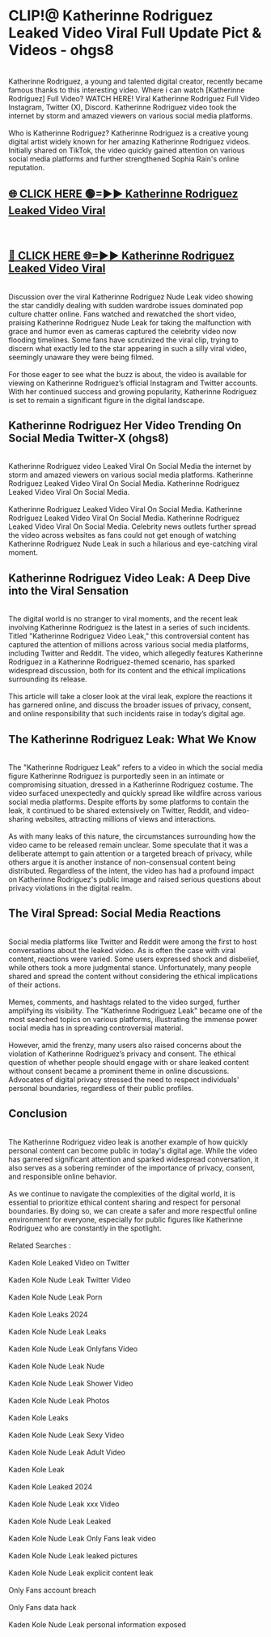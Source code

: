 # CLIP!@ Katherinne Rodriguez Leaked Video Viral Full Update Pict & Videos - ohgs8
<br>
Katherinne Rodriguez, a young and talented digital creator, recently became famous thanks to this interesting video. Where i can watch [Katherinne Rodriguez] Full Video? WATCH HERE! Viral Katherinne Rodriguez Full Video Instagram, Twitter (X), Discord. Katherinne Rodriguez video took the internet by storm and amazed viewers on various social media platforms.
<br><br>
Who is Katherinne Rodriguez? Katherinne Rodriguez is a creative young digital artist widely known for her amazing Katherinne Rodriguez videos. Initially shared on TikTok, the video quickly gained attention on various social media platforms and further strengthened Sophia Rain's online reputation.
<br>
<h2><a href="https://bestclip.site?title=Katherinne_Rodriguez">🌐 CLICK HERE 🟢=►► Katherinne Rodriguez Leaked Video Viral</a></h2>
<br>
<h2><a href="https://bestclip.site?title=Katherinne_Rodriguez">🔴 CLICK HERE 🌐=►► Katherinne Rodriguez Leaked Video Viral</a></h2>
<br>
Discussion over the viral Katherinne Rodriguez Nude Leak video showing the star candidly dealing with sudden wardrobe issues dominated pop culture chatter online. Fans watched and rewatched the short video, praising Katherinne Rodriguez Nude Leak for taking the malfunction with grace and humor even as cameras captured the celebrity video now flooding timelines. Some fans have scrutinized the viral clip, trying to discern what exactly led to the star appearing in such a silly viral video, seemingly unaware they were being filmed.
<br><br>
For those eager to see what the buzz is about, the video is available for viewing on Katherinne Rodriguez’s official Instagram and Twitter accounts. With her continued success and growing popularity, Katherinne Rodriguez is set to remain a significant figure in the digital landscape.
<br>
<h2>Katherinne Rodriguez Her Video Trending On Social Media Twitter-X (ohgs8)</h2>
<br>
Katherinne Rodriguez video Leaked Viral On Social Media the internet by storm and amazed viewers on various social media platforms. Katherinne Rodriguez Leaked Video Viral On Social Media. Katherinne Rodriguez Leaked Video Viral On Social Media.
<br><br>
Katherinne Rodriguez Leaked Video Viral On Social Media. Katherinne Rodriguez Leaked Video Viral On Social Media. Katherinne Rodriguez Leaked Video Viral On Social Media. Celebrity news outlets further spread the video across websites as fans could not get enough of watching Katherinne Rodriguez Nude Leak in such a hilarious and eye-catching viral moment.
<br>
<h2>Katherinne Rodriguez Video Leak: A Deep Dive into the Viral Sensation</h2>
<br>
The digital world is no stranger to viral moments, and the recent leak involving Katherinne Rodriguez is the latest in a series of such incidents. Titled "Katherinne Rodriguez Video Leak," this controversial content has captured the attention of millions across various social media platforms, including Twitter and Reddit. The video, which allegedly features Katherinne Rodriguez in a Katherinne Rodriguez-themed scenario, has sparked widespread discussion, both for its content and the ethical implications surrounding its release.
<br><br>
This article will take a closer look at the viral leak, explore the reactions it has garnered online, and discuss the broader issues of privacy, consent, and online responsibility that such incidents raise in today’s digital age.
<br>
<h2>The Katherinne Rodriguez Leak: What We Know</h2>
<br>
The "Katherinne Rodriguez Leak" refers to a video in which the social media figure Katherinne Rodriguez is purportedly seen in an intimate or compromising situation, dressed in a Katherinne Rodriguez costume. The video surfaced unexpectedly and quickly spread like wildfire across various social media platforms. Despite efforts by some platforms to contain the leak, it continued to be shared extensively on Twitter, Reddit, and video-sharing websites, attracting millions of views and interactions.
<br><br>
As with many leaks of this nature, the circumstances surrounding how the video came to be released remain unclear. Some speculate that it was a deliberate attempt to gain attention or a targeted breach of privacy, while others argue it is another instance of non-consensual content being distributed. Regardless of the intent, the video has had a profound impact on Katherinne Rodriguez's public image and raised serious questions about privacy violations in the digital realm.
<br>
<h2>The Viral Spread: Social Media Reactions</h2>
<br>
Social media platforms like Twitter and Reddit were among the first to host conversations about the leaked video. As is often the case with viral content, reactions were varied. Some users expressed shock and disbelief, while others took a more judgmental stance. Unfortunately, many people shared and spread the content without considering the ethical implications of their actions.
<br><br>
Memes, comments, and hashtags related to the video surged, further amplifying its visibility. The "Katherinne Rodriguez Leak" became one of the most searched topics on various platforms, illustrating the immense power social media has in spreading controversial material.
<br><br>
However, amid the frenzy, many users also raised concerns about the violation of Katherinne Rodriguez’s privacy and consent. The ethical question of whether people should engage with or share leaked content without consent became a prominent theme in online discussions. Advocates of digital privacy stressed the need to respect individuals' personal boundaries, regardless of their public profiles.
<br>
<h2>Conclusion</h2>
<br>
The Katherinne Rodriguez video leak is another example of how quickly personal content can become public in today's digital age. While the video has garnered significant attention and sparked widespread conversation, it also serves as a sobering reminder of the importance of privacy, consent, and responsible online behavior.
<br><br>
As we continue to navigate the complexities of the digital world, it is essential to prioritize ethical content sharing and respect for personal boundaries. By doing so, we can create a safer and more respectful online environment for everyone, especially for public figures like Katherinne Rodriguez who are constantly in the spotlight.
<br><br>
Related Searches :
<br><br>
Kaden Kole Leaked Video on Twitter
<br><br>
Kaden Kole Nude Leak Twitter Video
<br><br>
Kaden Kole Nude Leak Porn
<br><br>
Kaden Kole Leaks 2024
<br><br>
Kaden Kole Nude Leak Leaks
<br><br>
Kaden Kole Nude Leak Onlyfans Video
<br><br>
Kaden Kole Nude Leak Nude
<br><br>
Kaden Kole Nude Leak Shower Video
<br><br>
Kaden Kole Nude Leak Photos
<br><br>
Kaden Kole Leaks
<br><br>
Kaden Kole Nude Leak Sexy Video
<br><br>
Kaden Kole Nude Leak Adult Video
<br><br>
Kaden Kole Leak
<br><br>
Kaden Kole Leaked 2024
<br><br>
Kaden Kole Nude Leak xxx Video
<br><br>
Kaden Kole Nude Leak Leaked
<br><br>
Kaden Kole Nude Leak Only Fans leak video
<br><br>
Kaden Kole Nude Leak leaked pictures
<br><br>
Kaden Kole Nude Leak explicit content leak
<br><br>
Only Fans account breach
<br><br>
Only Fans data hack
<br><br>
Kaden Kole Nude Leak personal information exposed